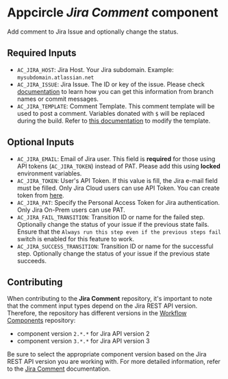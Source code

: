 # Appcircle _Jira Comment_ component

Add comment to Jira Issue and optionally change the status.

## Required Inputs

- `AC_JIRA_HOST`: Jira Host. Your Jira subdomain. Example: `mysubdomain.atlassian.net`
- `AC_JIRA_ISSUE`: Jira Issue. The ID or key of the issue. Please check [documentation](https://docs.appcircle.io/integrations/jira-integration) to learn how you can get this information from branch names or commit messages.
- `AC_JIRA_TEMPLATE`: Comment Template. This comment template will be used to post a comment. Variables donated with `$` will be replaced during the build. Refer to [this documentation](https://docs.appcircle.io/workflows/common-workflow-steps/jira-comment/#changing-template) to modify the template.

## Optional Inputs

- `AC_JIRA_EMAIL`: Email of Jira user. This field is **required** for those using API tokens (`AC_JIRA_TOKEN`) instead of PAT. Please add this using **locked** environment variables.
- `AC_JIRA_TOKEN`: User's API Token. If this value is fill, the Jira e-mail field must be filled. Only Jira Cloud users can use API Token. You can create token from [here](https://id.atlassian.com/manage-profile/security/api-tokens).
- `AC_JIRA_PAT`: Specify the Personal Access Token for Jira authentication. Only Jira On-Prem users can use PAT.
- `AC_JIRA_FAIL_TRANSITION`: Transition ID or name for the failed step. Optionally change the status of your issue if the previous state fails. Ensure that the `Always run this step even if the previous steps fail` switch is enabled for this feature to work.
- `AC_JIRA_SUCCESS_TRANSITION`: Transition ID or name for the successful step. Optionally change the status of your issue if the previous state succeeds.

## Contributing

When contributing to the **Jira Comment** repository, it's important to note that the comment input types depend on the Jira REST API version. Therefore, the repository has different versions in the [Workflow Components](https://github.com/appcircleio/appcircle-workflow-components) repository:

- component version `2.*.*` for Jira API version 2
- component version `3.*.*` for Jira API version 3

Be sure to select the appropriate component version based on the Jira REST API version you are working with. For more detailed information, refer to the [Jira Comment](https://docs.appcircle.io/workflows/common-workflow-steps/jira-comment#jira-rest-api-version-reference) documentation.
